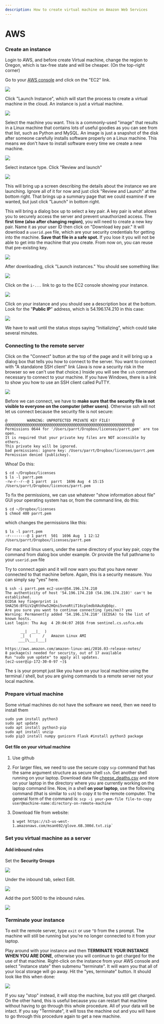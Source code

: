 ```yaml
---
description: How to create virtual machine on Amazon Web Services
---
```


# AWS

### Create an instance

Login to AWS, and before create Virtual machine, change the region to Oregon, which is tax-free state and will be cheaper. \(On the top-right corner\)

Go to your [AWS console](http://aws.amazon.com/console) and click on the "EC2" link.

[![](https://github.com/parrt/msds501/raw/master/notes/images/console_snippet.png)](https://github.com/parrt/msds501/blob/master/notes/images/console_snippet.png)

Click "Launch Instance", which will start the process to create a virtual machine in the cloud. An instance is just a virtual machine.

[![](https://github.com/parrt/msds501/raw/master/notes/images/launch.png)](https://github.com/parrt/msds501/blob/master/notes/images/launch.png)

Select the machine you want. This is a commonly-used "image" that results in a Linux machine that contains lots of useful goodies as you can see from that list, such as Python and MySQL. An image is just a snapshot of the disk after someone carefully installs software properly on a Linux machine. This means we don't have to install software every time we create a new machine.

[![](https://github.com/parrt/msds501/raw/master/notes/images/ami.png)](https://github.com/parrt/msds501/blob/master/notes/images/ami.png)

Select instance type. Click "Review and launch"

[![](https://github.com/parrt/msds501/raw/master/notes/images/selectvm.png)](https://github.com/parrt/msds501/blob/master/notes/images/selectvm.png)

This will bring up a screen describing the details about the instance we are launching. Ignore all of it for now and just click "Review and Launch" at the bottom right. That brings up a summary page that we could examine if we wanted, but just click "Launch" in bottom right.

This will bring a dialog box up to select a key pair. A key pair is what allows you to securely access the server and prevent unauthorized access. The **first time \(also after changing region\)**, you will need to create a new key pair. Name it as your user ID then click on "Download key pair." It will download a `userid.pem` file, which are your security credentials for getting into the machine. **Save that file in a safe spot.** If you lose it you will not be able to get into the machine that you create. From now on, you can reuse that pre-existing key.

[![](https://github.com/parrt/msds501/raw/master/notes/images/keypair.png)](https://github.com/parrt/msds501/blob/master/notes/images/keypair.png)

After downloading, click "Launch instances." You should see something like:

[![](https://github.com/parrt/msds501/raw/master/notes/images/launched.png)](https://github.com/parrt/msds501/blob/master/notes/images/launched.png)

Click on the `i-...` link to go to the EC2 console showing your instance.

[![](https://github.com/parrt/msds501/raw/master/notes/images/ec2-instance.png)](https://github.com/parrt/msds501/blob/master/notes/images/ec2-instance.png)

Click on your instance and you should see a description box at the bottom. Look for the "**Public IP**" address, which is 54.196.174.210 in this case:

[![](https://github.com/parrt/msds501/raw/master/notes/images/publicIP.png)](https://github.com/parrt/msds501/blob/master/notes/images/publicIP.png)

We have to wait until the status stops saying "Initializing", which could take several minutes.

### Connecting to the remote server

Click on the "Connect" button at the top of the page and it will bring up a dialog box that tells you how to connect to the server. You want to connect with "A standalone SSH client" link \(Java is now a security risk in the browser so we can't use that choice.\) Inside you will see the `ssh` command necessary to connect to your machine. If you have Windows, there is a link to show you how to use an SSH client called PuTTY.

[![](https://github.com/parrt/msds501/raw/master/notes/images/connect.png)](https://github.com/parrt/msds501/blob/master/notes/images/connect.png)

Before we can connect, we have to **make sure that the security file is not visible to everyone on the computer \(other users\)**. Otherwise ssh will not let us connect because the security file is not secure:

```text
@         WARNING: UNPROTECTED PRIVATE KEY FILE!          @
@@@@@@@@@@@@@@@@@@@@@@@@@@@@@@@@@@@@@@@@@@@@@@@@@@@@@@@@@@@
Permissions 0644 for '/Users/parrt/Dropbox/licenses/parrt.pem' are too open.
It is required that your private key files are NOT accessible by others.
This private key will be ignored.
bad permissions: ignore key: /Users/parrt/Dropbox/licenses/parrt.pem
Permission denied (publickey).
```

Whoa! Do this:

```text
$ cd ~/Dropbox/licenses
$ ls -l parrt.pem
-rw-r--r--@ 1 parrt  parrt  1696 Aug  4 15:15 /Users/parrt/Dropbox/licences/parrt.pem
```

To fix the permissions, we can use whatever "show information about file" GUI your operating system has or, from the command line, do this:

```text
$ cd ~/Dropbox/licenses
$ chmod 400 parrt.pem
```

which changes the permissions like this:

```text
$ ls -l parrt.pem
-r--------@ 1 parrt  501  1696 Aug  1 12:12 /Users/parrt/Dropbox/licenses/parrt.pem
```

For mac and linux users, under the same directory of your key pair, copy the command from dialog box under example. Or provide the full pathname to your `userid.pem` file

Try to connect again and it will now warn you that you have never connected to that machine before. Again, this is a security measure. You can simply say "yes" here.

```text
$ ssh -i parrt.pem ec2-user@54.196.174.210
The authenticity of host '54.196.174.210 (54.196.174.210)' can't be established.
ECDSA key fingerprint is SHA256:BYGiV2qRthhw52HQni5vnoRtiT16cplmdbXAuXqQdqc.
Are you sure you want to continue connecting (yes/no)? yes
Warning: Permanently added '54.196.174.210' (ECDSA) to the list of known hosts.
Last login: Thu Aug  4 20:04:07 2016 from sentinel.cs.usfca.edu

       __|  __|_  )
       _|  (     /   Amazon Linux AMI
      ___|\___|___|

https://aws.amazon.com/amazon-linux-ami/2016.03-release-notes/
8 package(s) needed for security, out of 17 available
Run "sudo yum update" to apply all updates.
[ec2-user@ip-172-30-0-97 ~]$ 
```

The `$` is your prompt just like you have on your local machine using the terminal / shell, but you are giving commands to a remote server not your local machine.

### Prepare virtual machine

Some virtual machines do not have the software we need, then we need to install them

```text
sudo yum install python3
sudo apt update
sudo apt install python3-pip
sudo apt install unzip
sudo pip3 install numpy gunicorn Flask #install python3 package
```

#### Get file on your virtual machine

1. Use github
2. For larger files, we need to use the secure copy `scp` command that has the same argument structure as secure shell `ssh`. Get another shell running on your laptop. Download data file [cheese\_deaths.csv](https://raw.githubusercontent.com/parrt/msan501/master/projects/regression/data/cheese_deaths.csv) and store on your laptop in the directory where you are currently working on the laptop command line. Now, in a shell **on your laptop**, use the following command \(that is similar to `ssh`\) to copy it to the remote computer. The general form of the command is: `scp -i your-pem-file file-to-copy user@machine-name:directory-on-remote-machine`
3. Download file from website: 

   ```text
   $ wget https://s3-us-west-1.amazonaws.com/msan692/glove.6B.300d.txt.zip`
   ```

### Set you virtual machine as a server

#### Add inbound rules

Set the **Security Groups**

![](.gitbook/assets/image%20%2822%29.png)

Under the inbound tab, select Edit.

![](.gitbook/assets/image%20%2832%29.png)

Add the port 5000 to the inbound rules.

![](.gitbook/assets/image%20%2844%29.png)

### 

### Terminate your instance

To exit the remote server, type `exit` or use `^D` from the `$` prompt. The machine will still be running but you're no longer connected to it from your laptop.

Play around with your instance and then **TERMINATE YOUR INSTANCE WHEN YOU ARE DONE**, otherwise you will continue to get charged for the use of that machine. Right-click on the instance from your AWS console and select "instance state" then submenu "terminate". It will warn you that all of your local storage will go away. Hit the "yes, terminate" button. It should look like this when done:

[![](https://github.com/parrt/msds501/raw/master/notes/images/terminated.png)](https://github.com/parrt/msds501/blob/master/notes/images/terminated.png)

If you say "stop" instead, it will stop the machine, but you still get charged. On the other hand, this is useful because you can restart that machine without having to go through this whole procedure. All of your data will be intact. If you say "Terminate", it will toss the machine out and you will have to go through this procedure again to get a new machine.

